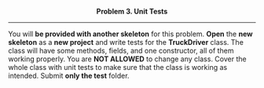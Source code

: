 <p align="center">
<strong>
Problem 3. Unit Tests
</strong>
</p>

________________________________________________________

<p align="left">

You will **be provided with another skeleton** for this problem. **Open** the **new skeleton** as a **new project** and write tests for the **TruckDriver** class. The class will have some methods, fields, and one constructor, all of them working properly. You are **NOT ALLOWED** to change any class. Cover the whole class with unit tests to make sure that the class is working as intended. Submit **only the test** folder.

</p>

